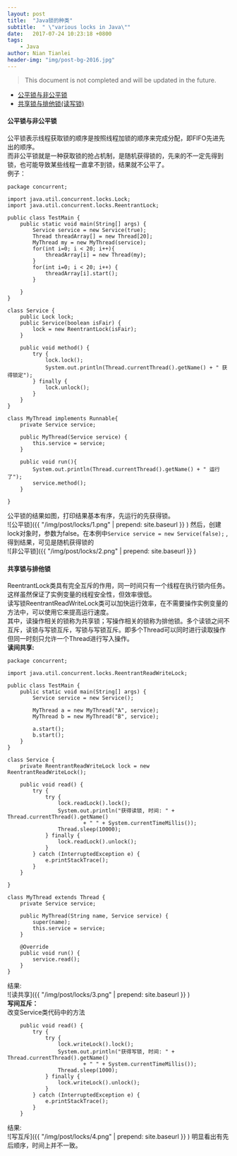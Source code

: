 ```yaml
---
layout: post
title:  "Java锁的种类"
subtitle:  " \"various locks in Java\""
date:   2017-07-24 10:23:18 +0800
tags:
    - Java
author: Nian Tianlei
header-img: "img/post-bg-2016.jpg"
---
```


> This document is not completed and will be updated in the future.
  




  * [公平锁与非公平锁](#jump1)
  * [共享锁与排他锁(读写锁)](#jump2)



#### <span id = "jump1">公平锁与非公平锁</span>  
公平锁表示线程获取锁的顺序是按照线程加锁的顺序来完成分配，即FIFO先进先出的顺序。  
而非公平锁就是一种获取锁的抢占机制，是随机获得锁的，先来的不一定先得到锁，也可能导致某些线程一直拿不到锁，结果就不公平了。  
例子：  
```
package concurrent;

import java.util.concurrent.locks.Lock;
import java.util.concurrent.locks.ReentrantLock;

public class TestMain {  
    public static void main(String[] args) {  
        Service service = new Service(true);  
        Thread threadArray[] = new Thread[20];
        MyThread my = new MyThread(service);
        for(int i=0; i < 20; i++){  
        	threadArray[i] = new Thread(my);  
        }  
        for(int i=0; i < 20; i++) {
        	threadArray[i].start(); 
        }
          
    }  
}  
  
class Service {  
    public Lock lock;
    public Service(boolean isFair) {
    	lock = new ReentrantLock(isFair); 
    }  
  
    public void method() {
    	try {
    		lock.lock();
    		System.out.println(Thread.currentThread().getName() + " 获得锁定");  
    	} finally {
    		lock.unlock();
    	}
    }  
}  
  
class MyThread implements Runnable{  
    private Service service;  
      
    public MyThread(Service service) {  
        this.service = service;  
    }  
      
    public void run(){  
        System.out.println(Thread.currentThread().getName() + " 运行了");  
        service.method();  
    }  
  
}  
```
公平锁的结果如图，打印结果基本有序，先运行的先获得锁。  
![公平锁]({{ "/img/post/locks/1.png" | prepend: site.baseurl }} ) 
然后，创建lock对象时，参数为false。在本例中`Service service = new Service(false);` ,得到结果，可见是随机获得锁的      
![非公平锁]({{ "/img/post/locks/2.png" | prepend: site.baseurl }} ) 


#### <span id = "jump2">共享锁与排他锁</span>  
ReentrantLock类具有完全互斥的作用，同一时间只有一个线程在执行锁内任务。这样虽然保证了实例变量的线程安全性，但效率很低。  
读写锁ReentrantReadWriteLock类可以加快运行效率，在不需要操作实例变量的方法中，可以使用它来提高运行速度。  
其中，读操作相关的锁称为共享锁；写操作相关的锁称为排他锁。多个读锁之间不互斥，读锁与写锁互斥，写锁与写锁互斥。即多个Thread可以同时进行读取操作但同一时刻只允许一个Thread进行写入操作。  
**读间共享:**  
```
package concurrent;

import java.util.concurrent.locks.ReentrantReadWriteLock;

public class TestMain {  
    public static void main(String[] args) {  
    	Service service = new Service();

		MyThread a = new MyThread("A", service);
		MyThread b = new MyThread("B", service);

		a.start();
		b.start();
    }  
}  
  
class Service {
	private ReentrantReadWriteLock lock = new ReentrantReadWriteLock();

	public void read() {
		try {
			try {
				lock.readLock().lock();
				System.out.println("获得读锁, 时间: " + Thread.currentThread().getName()
						+ " " + System.currentTimeMillis());
				Thread.sleep(10000);
			} finally {
				lock.readLock().unlock();
			}
		} catch (InterruptedException e) {
			e.printStackTrace();
		}
	}

}

class MyThread extends Thread {
	private Service service;
	
	public MyThread(String name, Service service) {
		super(name);
		this.service = service;
	}

	@Override
	public void run() {
		service.read();
	}
}
```
结果:  
![读共享]({{ "/img/post/locks/3.png" | prepend: site.baseurl }} )  
**写间互斥：**  
改变Service类代码中的方法  
```
	public void read() {
		try {
			try {
				lock.writeLock().lock();
				System.out.println("获得写锁, 时间: " + Thread.currentThread().getName()
						+ " " + System.currentTimeMillis());
				Thread.sleep(1000);
			} finally {
				lock.writeLock().unlock();
			}
		} catch (InterruptedException e) {
			e.printStackTrace();
		}
	}
```
结果:  
![写互斥]({{ "/img/post/locks/4.png" | prepend: site.baseurl }} )
明显看出有先后顺序，时间上并不一致。  
